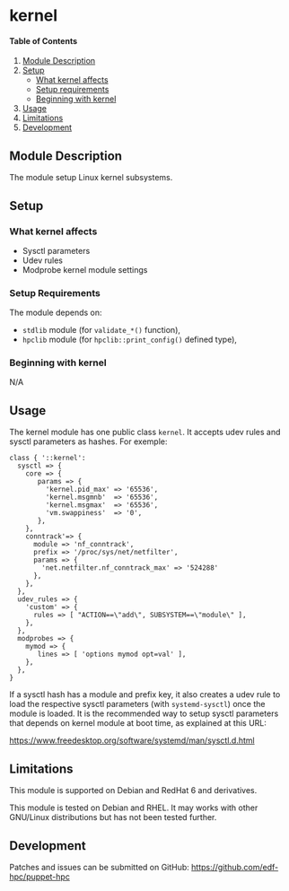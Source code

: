# kernel

#### Table of Contents

1. [Module Description](#module-description)
2. [Setup](#setup)
    * [What kernel affects](#what-kernel-affects)
    * [Setup requirements](#setup-requirements)
    * [Beginning with kernel](#beginning-with-kernel)
3. [Usage](#usage)
4. [Limitations](#limitations)
5. [Development](#development)

## Module Description

The module setup Linux kernel subsystems.

## Setup

### What kernel affects

* Sysctl parameters
* Udev rules
* Modprobe kernel module settings

### Setup Requirements

The module depends on:

* `stdlib` module (for `validate_*()` function),
* `hpclib` module (for `hpclib::print_config()` defined type),

### Beginning with kernel

N/A

## Usage

The kernel module has one public class `kernel`. It accepts udev rules and
sysctl parameters as hashes. For exemple:

```
class { '::kernel':
  sysctl => {
    core => {
       params => {
         'kernel.pid_max' => '65536',
         'kernel.msgmnb'  => '65536',
         'kernel.msgmax'  => '65536',
         'vm.swappiness'  => '0',
       },
    },
    conntrack'=> {
      module => 'nf_conntrack',
      prefix => '/proc/sys/net/netfilter',
      params => {
        'net.netfilter.nf_conntrack_max' => '524288'
      },
    },
  },
  udev_rules => {
    'custom' => {
      rules => [ "ACTION==\"add\", SUBSYSTEM==\"module\" ],
    },
  },
  modprobes => {
    mymod => {
       lines => [ 'options mymod opt=val' ],
    },
  },
}
```

If a sysctl hash has a module and prefix key, it also creates a udev rule to
load the respective sysctl parameters (with `systemd-sysctl`) once the module
is loaded. It is the recommended way to setup sysctl parameters that depends
on kernel module at boot time, as explained at this URL:

https://www.freedesktop.org/software/systemd/man/sysctl.d.html

## Limitations

This module is supported on Debian and RedHat 6 and derivatives.

This module is tested on Debian and RHEL. It may works with other GNU/Linux
distributions but has not been tested further.

## Development

Patches and issues can be submitted on GitHub:
https://github.com/edf-hpc/puppet-hpc
